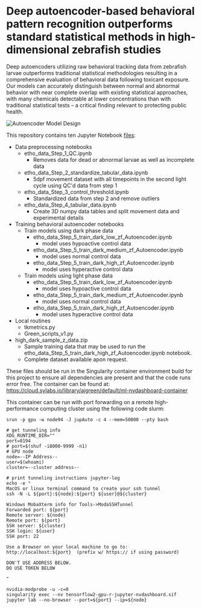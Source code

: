 # Deep autoencoder-based behavioral pattern recognition outperforms standard statistical methods in high-dimensional zebrafish studies 
Deep autoencoders utilizing raw behavioral tracking data from zebrafish larvae outperforms traditional statistical methodologies resulting in a comprehensive evaluation of behavioral data following toxicant exposure. Our models can accurately distinguish between normal and abnormal behavior with near complete overlap with existing statistical approaches, with many chemicals detectable at lower concentrations than with traditional statistical tests – a critical finding relevant to protecting public health. 

![Autoencoder Model Design](https://github.com/ajgreen4/auto-behavior-zt/blob/main/Autoencoder%20Model%20Design.png)


This repository contains ten Jupyter Notebook [files](https://github.com/Tanguay-Lab/Manuscripts/tree/main/Green_et_al_(2023)_Manuscript/Files):
 - Data preprocessing notebooks
    - etho_data_Step_1_QC.ipynb
        - Removes data for dead or abnormal larvae as well as incomplete data
    - etho_data_Step_2_standardize_tabular_data.ipynb
        - 5dpf movement dataset with all timepoints in the second light cycle using QC'd data from step 1
    - etho_data_Step_3_control_threshold.ipynb
        - Standardized data from step 2 and remove outliers
    - etho_data_Step_4_tabular_data.ipynb
        - Create 3D numpy data tables and split movement data and experimental details
 - Training behavioral autoencoder notebooks
    - Train models using dark phase data
        - etho_data_Step_5_train_dark_low_zf_Autoencoder.ipynb
            - model uses hypoactive control data
        - etho_data_Step_5_train_dark_medium_zf_Autoencoder.ipynb
            - model uses normal control data
        - etho_data_Step_5_train_dark_high_zf_Autoencoder.ipynb
            - model uses hyperactive control data
    - Train models using light phase data
        - etho_data_Step_5_train_dark_low_zf_Autoencoder.ipynb
            - model uses hypoactive control data
        - etho_data_Step_5_train_dark_medium_zf_Autoencoder.ipynb
            - model uses normal control data
        - etho_data_Step_5_train_dark_high_zf_Autoencoder.ipynb
            - model uses hyperactive control data
 - Local routines
    - tkmetrics.py
    - Green_scripts_v1.py
- high_dark_sample_z_data.zip
    - Sample training data that may be used to run the etho_data_Step_5_train_dark_high_zf_Autoencoder.ipynb notebook.
    - Complete dataset available apon request.

 These files should be run in the Singularity container environment build for this project to ensure all dependencies are present and that the code runs error free. The container can be found at: https://cloud.sylabs.io/library/ajgreen/default/ml-nvdashboard-container

This container can be run with port forwarding on a remote high-performance computing cluster using the following code slurm:

```basg
srun -p gpu -w node94 -J jupAuto -c 4 --mem=50000 --pty bash

# get tunneling info
XDG_RUNTIME_DIR=""
port=8194
# port=$(shuf -i8000-9999 -n1)
# GPU node
node=--IP Address--
user=$(whoami)
cluster=--cluster address--

# print tunneling instructions jupyter-log
echo -e "
MacOS or linux terminal command to create your ssh tunnel
ssh -N -L ${port}:${node}:${port} ${user}@${cluster}

Windows MobaXterm info for Tools->ModaSSHTunnel
Forwarded port: ${port}
Remote server: ${node}
Remote port: ${port}
SSH server: ${cluster}
SSH login: ${user}
SSH port: 22

Use a Browser on your local machine to go to:
http://localhost:${port}  (prefix w/ https:// if using password)

DON'T USE ADDRESS BELOW.
DO USE TOKEN BELOW

"

nvidia-modprobe -u -c=0
singularity exec --nv tensorflow2-gpu-r-jupyter-nvdashboard.sif jupyter lab --no-browser --port=${port} --ip=${node}
```

